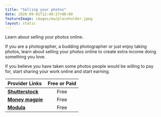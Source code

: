 ```yaml
---
title: "Selling your photos"
date: 2020-09-01T12:49:27+06:00
featureImage: images/ma/placeholder.jpeg
layout: static
---
```


Learn about selling your photos online.

If you are a photographer, a budding photographer or just enjoy taking photos, learn about selling your photos online to create extra income doing something you love.

If you believe you have taken some photos people would be willing to pay for, start sharing your work online and start earning.

| Provider Links      | Free or Paid  |  
| :-----------          | :--------------:      |  
| [**Shutterstock**](https://submit.shutterstock.com/) | Free | 
| [**Money magpie**](https://www.moneymagpie.com/make-money/sell-your-photos) | Free | 
| [**Modula**](https://wp-modula.com/best-places-to-sell-photos-online-and-make-money/) | Free | 
  

<br/><br/>






